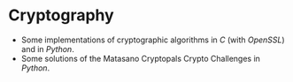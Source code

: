 # Cryptography

- Some implementations of cryptographic algorithms in _C_ (with _OpenSSL_) and in _Python_.
- Some solutions of the Matasano Cryptopals Crypto Challenges in _Python_.

